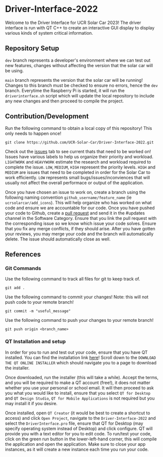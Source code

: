 # Driver-Interface-2022

Welcome to the Driver Interface for UCR Solar Car 2023! The driver interface is run with QT C++ to create an 
interactive GUI display to display various kinds of system critical information. 

## Repository Setup 
`dev` branch represents a developer's environment where we can test out new features, changes without affecting 
the version that the solar car will be using. 

`main` branch represents the version that the solar car will be running! Changes to this branch must be checked to
ensure no errors, hence the `dev` branch. Everytime the Raspberry Pi is started, it will run the `driverinterface.sh` 
script which will update the local repository to include any new changes and then proceed to compile the project.  

## Contribution/Development

Run the following command to obtain a local copy of this repository! This only needs to happen once! 
```
git clone https://github.com/UCR-Solar-Car/Driver-Interface-2022.git
``` 

Check out the [issues](https://github.com/UCR-Solar-Car/Driver-Interface-2022/issues) tab to see current thats that need to be worked on! 
Issues have various labels to help us organize their priority and workload. `LIGHTWORK` and `HEAVYWORK` estimate the 
research and workload required to complete the issue. `LOW`, `MEDIUM`, `HIGH` represent the priority levels. `HIGH` and `MEDIUM` are issues
that need to be completed in order for the Solar Car to work efficiently. `LOW` represents small bugs/issues/inconviences that will usually not affect
the overall performace or output of the application. 

Once you have chosen an issue to work on, create a branch using the following naming convention `github_username/feature_name` (ie `ucrsolarcar/add_icons`).
This will help organize who has worked on what code and ensure we are accountable for our code. Once you have pushed your code to Github, create a 
[pull request](https://github.com/UCR-Solar-Car/Driver-Interface-2022/pulls) and send it in the #updates channel in the Software Category. Ensure that you
link the pull request with the corresponding issue so we know which issue your code solves. Ensure that you fix any merge conflicts, if they should arise. 
After you have gotten your reviews, you may merge your code and the branch will automatically delete. The issue should automatically close as well. 

## References 

### Git Commands
Use the following command to track all files for git to keep track of. 
```
git add .
```

Use the following command to commit your changes! Note: this will not push code to your remote branch! 
```
git commit -m "useful_message"
```

Use the following command to push your changes to your remote branch!
```
git push origin <branch_name>
```

### QT Installation and setup
In order for you to run and test out your code, ensure that you have QT installed. You can find the installation link 
[here](https://www.qt.io/download-open-source?hsCtaTracking=9f6a2170-a938-42df-a8e2-a9f0b1d6cdce%7C6cb0de4f-9bb5-4778-ab02-bfb62735f3e5)!
Scroll down to the `DOWNLOAD THE QT ONLINE INSTALLER` which should navigate you to a page to download the installer. 

Once downloaded, run the installer (this will take a while). Accept the terms, and you will be required to make a QT account (free!), 
it does not matter whether you use your personal or school email. It will then proceed to ask you what you would like to install, ensure that
you select `QT for Desktop` and `QT Design Studio`, `QT for Mobile Applications` is not required but you may install it if you desire. 

Once installed, open `QT Creator` (it would be best to create a shortcut to access) and click `Open Project`, navigate to the `Driver-Interface-2022` 
and select the `DriverInterface.pro` file, ensure that QT for Desktop (may specify operating system instead of Desktop) and click configure. QT will
provide you with a text editor for you to edit code. To run/test your code, click on the green run button in the lower-left-hand corner, this will compile
the application and open the application. Make sure to close your app instances, as it will create a new instance each time you run your code. 
